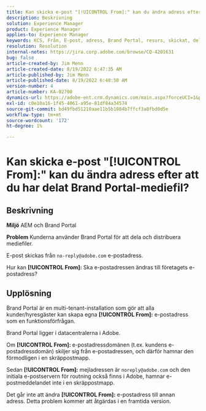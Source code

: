```yaml
---
title: Kan skicka e-post "[!UICONTROL From]:" kan du ändra adress efter att du har delat Brand Portal-mediefil?
description: Beskrivning
solution: Experience Manager
product: Experience Manager
applies-to: Experience Manager
keywords: KCS, Från, E-post, adress, Brand Portal, resurs, skickat, delat
resolution: Resolution
internal-notes: https://jira.corp.adobe.com/browse/CQ-4201631
bug: false
article-created-by: Jim Menn
article-created-date: 8/19/2022 6:47:35 AM
article-published-by: Jim Menn
article-published-date: 8/19/2022 6:48:50 AM
version-number: 4
article-number: KA-02700
dynamics-url: https://adobe-ent.crm.dynamics.com/main.aspx?forceUCI=1&pagetype=entityrecord&etn=knowledgearticle&id=53c07fcc-8a1f-ed11-b83e-0022480866ad
exl-id: c0e10a16-1f45-4061-a95e-81df84a34574
source-git-commit: bd49fbd51210aae11b5b1084b7ffcf3a8fbd0d5e
workflow-type: tm+mt
source-wordcount: '172'
ht-degree: 1%

---
```


# Kan skicka e-post &quot;[!UICONTROL From]:&quot; kan du ändra adress efter att du har delat Brand Portal-mediefil?

## Beskrivning


<b>Miljö</b>
AEM och Brand Portal

<b>Problem</b>
Kunderna använder Brand Portal för att dela och distribuera mediefiler.

E-post skickas från `no-reply@adobe.com` e-postadress.

Hur kan <b>[!UICONTROL From]:</b> Ska e-postadressen ändras till företagets e-postadress?


## Upplösning


Brand Portal är en multi-tenant-installation som gör att alla kunder/hyresgäster kan skapa egna <b>[!UICONTROL From]:</b> e-postadress som en funktionsförfrågan.

Brand Portal ligger i datacentralerna i Adobe.

Om <b>[!UICONTROL From]: </b>e-postadressdomänen (t.ex. kundens e-postadressdomän) skiljer sig från e-postadressen, och därför hamnar den förmodligen i en skräppostmapp.

Sedan <b>[!UICONTROL From]:</b> mejladressen är `noreply@adobe.com` och den initiala e-postservern för routning också finns i Adobe, hamnar e-postmeddelandet inte i en skräppostmapp.

Det går inte att ändra <b>[!UICONTROL From]:</b> e-postadress till annan adress. Detta problem kommer att åtgärdas i en framtida version.

